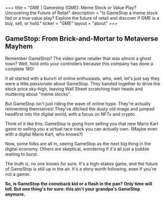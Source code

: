 +++
title = "GME |  Gamestop (GME): Meme Stock or Value Play? Uncovering the Future of Retail"
description = "Is GameStop a meme stock fad or a true value play? Explore the future of retail and discover if GME is a buy, sell, or hold."
ticker = "GME"
layout = "about"
+++

        


##  GameStop: From Brick-and-Mortar to Metaverse Mayhem

Remember GameStop? The video game retailer that was almost a ghost town? Well, hold onto your controllers because this company has done a complete 180! 

It all started with a bunch of online enthusiasts, who, well, let's just say they were a little *passionate* about GameStop. They banded together to drive the stock price sky-high, leaving Wall Street scratching their heads and muttering about "meme stocks".

But GameStop isn't just riding the wave of online hype. They're actually reinventing themselves! They've ditched the dusty old image and jumped headfirst into the digital world, with a focus on NFTs and crypto. 

Think of it like this: GameStop is going from selling you that new Mario Kart game to selling you a virtual race track you can actually own. (Maybe even with a digital Mario Kart, who knows?)

Now, some folks are all in, seeing GameStop as the next big thing in the digital economy. Others are skeptical, wondering if it's all just a bubble waiting to burst.  

The truth is, no one knows for sure. It's a high-stakes game, and the future of GameStop is still up in the air.  It's a story worth following, even if you're not a gamer. 

**So, is GameStop the comeback kid or a flash in the pan? Only time will tell. But one thing's for sure: this ain't your grandpa's GameStop anymore.** 

        